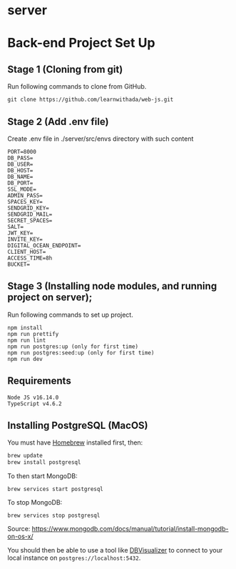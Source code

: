 # server

# Back-end Project Set Up

## Stage 1 (Cloning from git)

Run following commands to clone from GitHub.

    git clone https://github.com/learnwithada/web-js.git

## Stage 2 (Add .env file)

Create .env file in ./server/src/envs directory with such content

    PORT=8000
    DB_PASS=
    DB_USER=
    DB_HOST=
    DB_NAME=
    DB_PORT=
    SSL_MODE=
    ADMIN_PASS=
    SPACES_KEY=
    SENDGRID_KEY=
    SENDGRID_MAIL=
    SECRET_SPACES=
    SALT=
    JWT_KEY=
    INVITE_KEY=
    DIGITAL_OCEAN_ENDPOINT=
    CLIENT_HOST=
    ACCESS_TIME=8h
    BUCKET=

## Stage 3 (Installing node modules, and running project on server);

Run following commands to set up project.

    npm install
    npm run prettify
    npm run lint
    npm run postgres:up (only for first time)
    npm run postgres:seed:up (only for first time)
    npm run dev

## Requirements

    Node JS v16.14.0
    TypeScript v4.6.2

## Installing PostgreSQL (MacOS)

You must have [Homebrew](https://brew.sh/) installed first, then:

```sh
brew update
brew install postgresql
```

To then start MongoDB:

`brew services start postgresql`

To stop MongoDB:

`brew services stop postgresql`

Source: https://www.mongodb.com/docs/manual/tutorial/install-mongodb-on-os-x/

You should then be able to use a tool like [DBVisualizer](https://www.dbvis.com/) to connect to your local instance on `postgres://localhost:5432`.
